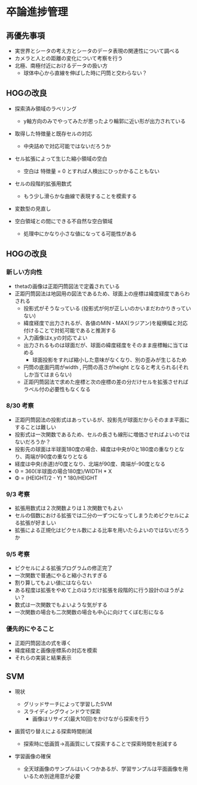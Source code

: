 # 卒論進捗管理
## 再優先事項
 - 実世界とシータの考え方とシータのデータ表現の関連性について調べる
 - カメラと人との距離の変化について考察を行う
 - 北極、南極付近におけるデータの扱い方
 	- 球体中心から直線を伸ばした時に円筒と交わらない？

## HOGの改良
 - 探索済み領域のラベリング
	- y軸方向のみでやってみたが思ったより輪郭に近い形が出力されている

 - 取得した特徴量と既存セルの対応
	- 中央詰めで対応可能ではないだろうか

 - セル拡張によって生じた縮小領域の空白
	- 空白は 特徴量 = 0 とすれば人検出にひっかかることもない

 - セルの段階的拡張用数式
	- もう少し滑らかな曲線で表現することを模索する

 - 変数型の見直し

 - 空白領域との間にできる不自然な空白領域
	- 処理中にかなり小さな値になってる可能性がある

## HOGの改良
### 新しい方向性
- thetaの画像は正距円筒図法で定義されている
- 正距円筒図法は地図用の図法であるため、球面上の座標は緯度経度であらわされる
	- 投影式がそうなっている (投影式が何が正しいのかいまだわかりきっていない)
	- 緯度経度で出力されるが、各値のMIN・MAX(ラジアン)を縦横幅と対応付けることで対処可能であると推測する
	- 入力画像はx,yの対応でよい
	- 出力されるものは球面だが、球面の緯度経度をそのまま座標軸に当てはめる
		- 球面投影をすれば縮小した意味がなくなり、別の歪みが生じるため
	- 円筒の底面円周がwidth , 円筒の高さがheight となると考えられる(それしか当てはまらない)
	- 正距円筒図法で求めた座標と次の座標の差の分だけセルを拡張させればラベル付の必要性もなくなる

### 8/30 考察
- 正距円筒図法の投影式はあっているが、投影先が球面だからそのまま平面にすることは難しい
- 投影式は一次関数であるため、セルの長さも線形に増価させればよいのではないだろうか？
- 投影先の球面は半球面180度の場合、緯度は中央が0と180度の重なりとなり、両端が90度の重なりとなる
- 経度は中央(赤道)が0度となり、北端が90度、南端が-90度となる
- Θ = 360(半球面の場合180度)/WIDTH * X
- Φ = (HEIGHT/2 - Y) *  180/HEIGHT

### 9/3 考察
- 拡張用数式は２次関数よりは１次関数でもよい
- セルの個数における拡張では二分の一ずつになってしまうためピクセルによる拡張が好ましい
- 拡張による正規化はピクセル数による比率を用いたらよいのではないだろうか

### 9/5 考察
- ピクセルによる拡張プログラムの修正完了
- 一次関数で普通にやると縮小されすぎる
- 割り算してもよい値にはならない
- ある程度は拡張をやめて上のほうだけ拡張を段階的に行う設計のほうがよい？
- 数式は一次関数でもよいような気がする
- 一次関数の場合も二次関数の場合も中心に向けてくぼむ形になる


### 優先的にやること
- 正距円筒図法の式を導く
- 緯度経度と画像座標系の対応を模索
- それらの実装と結果表示


## SVM
 - 現状
	 - グリッドサーチによって学習したSVM
	 - スライディングウィンドウで探索
	 	- 画像はリサイズ(最大10回)をかけながら探索を行う

 - 画質切り替えによる探索時間削減
	- 探索時に低画質→高画質にして探索することで探索時間を削減する

 - 学習画像の確保
	- 全天球画像のサンプルはいくつかあるが、学習サンプルは平面画像を用いるため別途用意が必要